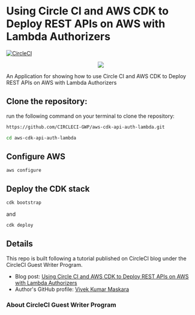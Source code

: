
# Using Circle CI and AWS CDK to Deploy REST APIs on AWS with Lambda Authorizers

[![CircleCI](https://circleci.com/gh/CIRCLECI-GWP/aws-cdk-api-auth-lambda.svg?style=svg)](https://circleci.com/gh/CIRCLECI-GWP/aws-cdk-api-auth-lambda)


<p align="center"><img src="https://avatars3.githubusercontent.com/u/59034516"></p>

An Application for showing how to use Circle CI and AWS CDK to Deploy REST APIs on AWS with Lambda Authorizers


## Clone the repository:

run the following command on your terminal to clone the repository:

```bash
https://github.com/CIRCLECI-GWP/aws-cdk-api-auth-lambda.git

cd aws-cdk-api-auth-lambda
```

## Configure AWS

```
aws configure
```

## Deploy the CDK stack

```bash
cdk bootstrap
```

and 

```bash
cdk deploy
```

## Details

This repo is built following a tutorial published on CircleCI blog under the CircleCI Guest Writer Program.

-   Blog post: [Using Circle CI and AWS CDK to Deploy REST APIs on AWS with Lambda Authorizers][blog]
-   Author's GitHub profile: [Vivek Kumar Maskara][author]

### About CircleCI Guest Writer Program
[blog]: https://circleci.com/blog/using-circle-ci-and-aws-cdk-to-deploy-rest-apis-with-lambda
[author]: https://github.com/maskaravivek
